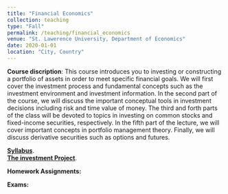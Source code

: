 ```yaml
---
title: "Financial Economics"
collection: teaching
type: "Fall"
permalink: /teaching/financial_economics
venue: "St. Lawerence University, Department of Economics"
date: 2020-01-01
location: "City, Country"
---
```


**Course discription**: This course introduces you to investing or constructing a portfolio of assets in order to meet specific financial goals. 
We will first cover the investment process and fundamental concepts such as the investment
environment and investment information. In the second part of the course, we will discuss the important
conceptual tools in investment decisions including risk and time value of money. The third and forth parts
of the class will be devoted to topics in investing on common stocks and fixed-income securities, respectively.
In the fifth part of the lecture, we will cover important concepts in portfolio management theory. Finally,
we will discuss derivative securities such as options and futures.


[**Syllabus**](https://github.com/amirtayebi/amirtayebi.github.io/blob/master/files/ECON313_1_Syllabus.pdf).   
[**The investment Project**](https://github.com/amirtayebi/amirtayebi.github.io/blob/master/files/Project.pdf). 


**Homework Assignments:**



**Exams:**
